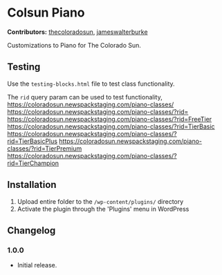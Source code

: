 # Colsun Piano #
**Contributors:** [thecoloradosun](https://profiles.wordpress.org/thecoloradosun/), [jameswalterburke](https://profiles.wordpress.org/jameswalterburke/)  

Customizations to Piano for The Colorado Sun.


## Testing ##
Use the `testing-blocks.html` file to test class functionality.

The `rid` query param can be used to test functionality,
https://coloradosun.newspackstaging.com/piano-classes/
https://coloradosun.newspackstaging.com/piano-classes/?rid=
https://coloradosun.newspackstaging.com/piano-classes/?rid=FreeTier
https://coloradosun.newspackstaging.com/piano-classes/?rid=TierBasic
https://coloradosun.newspackstaging.com/piano-classes/?rid=TierBasicPlus
https://coloradosun.newspackstaging.com/piano-classes/?rid=TierPremium
https://coloradosun.newspackstaging.com/piano-classes/?rid=TierChampion

## Installation ##

1. Upload entire folder to the `/wp-content/plugins/` directory
1. Activate the plugin through the 'Plugins' menu in WordPress

## Changelog ##

### 1.0.0 ###
* Initial release.
